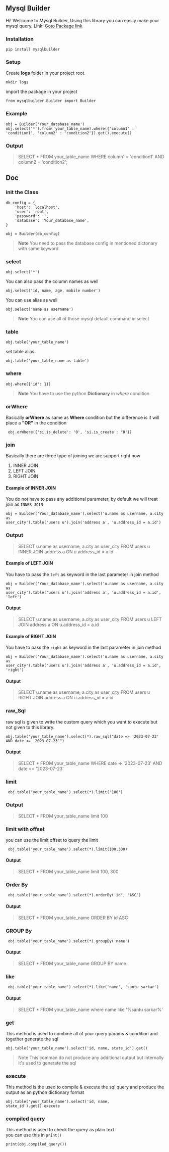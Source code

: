 ## Mysql Builder

Hi! Wellcome to Mysql Builder, Using this library you can easily make your mysql query.
Link: <a href="https://pypi.org/project/mysqlbuilder/">Goto Package link</a>

### Installation
    pip install mysqlbuilder

### Setup
Create  **logs** folder in your project root.

    mkdir logs


import the package in your project

    from mysqlbuilder.Builder import Builder

### Example

    obj = Builder('Your_database_name')
    obj.select('*').from('your_table_name).where({'column1' : 'condition1', 'column2' : 'condition2'}).get().execute()

### Output
> SELECT * FROM your_table_name WHERE column1 = 'condition1' AND column2 = 'condition2';


## Doc
### init the Class

    db_config = {
        'host': 'localhost',
        'user': 'root',
        'password': '',
        'database': 'Your_database_name',
    }

    obj = Builder(db_config)

> **Note**
> You need to pass the database config in mentioned dictonary with same keyword.


### select
    obj.select('*')

You can also pass the column names as well

    obj.select('id, name, age, mobile number')

You can use alias as well
    
    obj.select('name as username')


> **Note**
> You can use all of those mysql default command in select

### table
    obj.table('your_table_name')
    
set table alias

    obj.table('your_table_name as table')

### where

    obj.where({'id': 1})

> **Note**
> You have to use the python **Dictionary** in _where_ condition


### orWhere
Basically **orWhere** as same as **Where** condition but the difference is it will place 
a **"OR"** in the condition

     obj.orWhere({'si.is_delete': '0', 'si.is_create': '0'})


### join
Basically there are three type of joining we are support right now

1. INNER JOIN
2. LEFT JOIN
3. RIGHT JOIN

#### Example of INNER JOIN <br>
You do not have to pass any additional parameter, by default we will treat join as <code>INNER JOIN</code>

    obj = Builder('Your_database_name').select('u.name as username, a.city as 
    user_city').table('users u').join('address a', 'u.address_id = a.id')

### Output

> SELECT u.name as username, a.city as user_city FROM users u INNER JOIN address a
> ON u.address_id = a.id


#### Example of LEFT JOIN 
You have to pass the <code>left</code> as keyword in the last parameter in join method

    obj = Builder('Your_database_name').select('u.name as username, a.city as 
    user_city').table('users u').join('address a', 'u.address_id = a.id', 'left')

#### Output

> SELECT u.name as username, a.city as user_city FROM users u LEFT JOIN address a
> ON u.address_id = a.id



#### Example of RIGHT JOIN
You have to pass the <code>right</code> as keyword in the last parameter in join method

    obj = Builder('Your_database_name').select('u.name as username, a.city as 
    user_city').table('users u').join('address a', 'u.address_id = a.id', 'right')

#### Output

> SELECT u.name as username, a.city as user_city FROM users u RIGHT JOIN address a
> ON u.address_id = a.id


### raw_Sql
raw sql is given to write the custom query which you want to execute but not given to this library.

    obj.table('your_table_name').select(*).raw_sql("date => '2023-07-23' AND date <= '2023-07-23'")

#### Output

> SELECT * FROM your_table_name WHERE date => '2023-07-23' AND date <= '2023-07-23'


### limit

     obj.table('your_table_name').select(*).limit('100')

### Output

> SELECT * FROM your_table_name limit 100


### limit with offset
you can use the limit offset to query the limit

     obj.table('your_table_name').select(*).limit(100,300)

#### Output

> SELECT * FROM your_table_name limit 100, 300



### Order By 

     obj.table('your_table_name').select(*).orderBy('id', 'ASC')

#### Output

> SELECT * FROM your_table_name ORDER BY id ASC



### GROUP By 

     obj.table('your_table_name').select(*).groupBy('name')

#### Output

> SELECT * FROM your_table_name GROUP BY name


### like

     obj.table('your_table_name').select(*).like('name', 'santu sarkar')

#### Output

> SELECT * FROM your_table_name where name like '%santu sarkar%'


### get
This method is used to combine all of your query params & condition and together generate the sql 

    obj.table('your_table_name').select('id, name, state_id').get()

> Note
> This comman do not produce any additional output but internally it's used to generate the sql


### execute
This method is the used to compile & execute the sql query and produce the output as an python dictionary format

    obj.table('your_table_name').select('id, name, state_id').get().execute

### compiled query
This method is used to check the query as plain text <br>
you can use this in <code>print()</code>

    print(obj.compiled_query())




